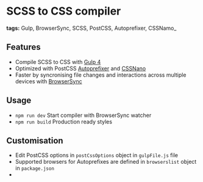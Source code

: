 # SCSS to CSS compiler

**tags:** Gulp, BrowserSync, SCSS, PostCSS, Autoprefixer, CSSNamo_

## Features

- Compile SCSS to CSS with [Gulp 4](https://gulpjs.com/)
- Optimized with PostCSS [Autoprefixer](https://github.com/postcss/autoprefixer) and [CSSNano](https://cssnano.co)
- Faster by syncronising file changes and interactions across multiple devices with [BrowserSync](https://browsersync.io/)

## Usage

- `npm run dev` Start compiler with BrowserSync watcher
- `npm run build` Production ready styles

## Customisation

- Edit PostCSS options in `postCssOptions` object in `gulpFile.js` file
- Supported browsers for Autoprefixes are defined in `browserslist` object in `package.json`
-
